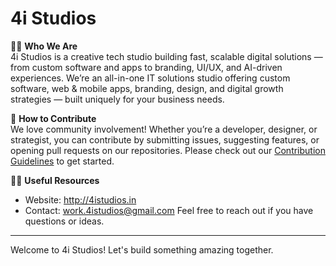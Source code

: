 # 4i Studios

🙋‍♀️ **Who We Are**  
4i Studios is a creative tech studio building fast, scalable digital solutions — from custom software and apps to branding, UI/UX, and AI-driven experiences. We’re an all-in-one IT solutions studio offering custom software, web & mobile apps, branding, design, and digital growth strategies — built uniquely for your business needs.

🌈 **How to Contribute**  
We love community involvement! Whether you’re a developer, designer, or strategist, you can contribute by submitting issues, suggesting features, or opening pull requests on our repositories. Please check out our [Contribution Guidelines](link-to-contribution-guidelines) to get started.

👩‍💻 **Useful Resources**   
- Website: http://4istudios.in  
- Contact: work.4istudios@gmail.com
Feel free to reach out if you have questions or ideas.

---

Welcome to 4i Studios! Let's build something amazing together.
